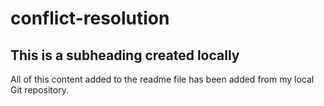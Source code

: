 # conflict-resolution

## This is a subheading created locally

All of this content added to the readme file has been added from my local Git repository.
